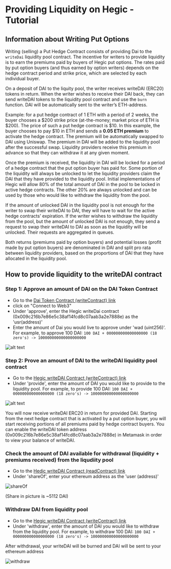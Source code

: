 # Providing Liquidity on Hegic - Tutorial

## Information about Writing Put Options

Writing (selling) a Put Hedge Contract consists of providing Dai to the `writeDai` liquidity pool contract. The incentive for writers to
provide liquidity is to earn the premiums paid by buyers of Hegic put options. The rates paid by put option buyers (and thus earned by option writers) depends on the hedge contract period and strike price, which are selected by each individual buyer. 

On a deposit of DAI to the liquity pool, the writer receives writeDAI (ERC20) tokens in return. When the writer wishes to receive their DAI back, they can send writeDAI tokens to the liquidity pool contract and use the `burn` function. DAI will be automatically sent to the writer’s ETH-address.

Example: for a put hedge contract of 1 ETH with a period of 2 weeks, the buyer chooses a $200 strike price (at-the-money; market price of ETH is $200). The price of such a put hedge contract is $10. In this example, the buyer chooses to pay $10 in ETH and sends a **0.05 ETH premium** to activate the hedge contract. The premium will be automatically swapped to DAI using Uniswap. The premium in DAI will be added to the liquidity pool after the successful swap. Liquidity providers receive this premium in advance so that they can withdraw it at any given moment. 

Once the premium is received, the liquidity in DAI will be locked for a period of a hedge contract that the put option buyer has paid for. Some portion of the liquidity will always be unlocked to let the liquidity providers claim the DAI that they have provided to the liquidity pool. Initial implementations of Hegic will allow 80% of the total amount of DAI in the pool to be locked in active hedge contracts. The other 20% are always unlocked and can be used by those who would like to withdraw the liquidity from the pool. 

If the amount of unlocked DAI in the liquidity pool is not enough for the writer to swap their writeDAI to DAI, they will have to wait for the active hedge contracts’ expiration. If the writer wishes to withdraw the liquidity from the pool, but the amount of unlocked DAI is not enough, they send a request to swap their writeDAI to DAI as soon as the liquidity will be unlocked. Their requests are aggregated in queues. 

Both returns (premiums paid by option buyers) and potential losses (profit made by put option buyers) are denominated in DAI and split pro rata between liquidity providers, based on the proportions of DAI that they have allocated in the liquidity pool. 

## How to provide liquidity to the writeDAI contract

### Step 1: Approve an amount of DAI on the DAI Token Contract

- Go to the [Dai Token Contract (writeContract) link](https://etherscan.io/token/0x6b175474e89094c44da98b954eedeac495271d0f#writeContract)
- click on "Connect to Web3"
- Under 'approve', enter the Hegic writeDai contract (0x009c216b7e86e5c38af14fcd8c07aab3a2e7888e) as the 'usr(address)' 
- Enter the amount of Dai you would live to approve under 'wad (uint256)'. For example, to approve 100 DAI:
```100 DAI + 000000000000000000 (18 zero's) -> 100000000000000000000```

![alt text](https://imgur.com/ap2qnbn) 

### Step 2: Prove an amount of DAI to the writeDAI liquidity pool contract

- Go to the [Hegic writeDAI Contract (writeContract) link](https://etherscan.io/token/0x009c216b7e86e5c38af14fcd8c07aab3a2e7888e#writeContract)
- Under 'provide', enter the amount of DAI you would like to provide to the liquidity pool. For example, to provide 100 DAI:
```100 DAI + 000000000000000000 (18 zero's) -> 100000000000000000000```

![alt text](https://imgur.com/ytoFTN4)

You will now receive writeDAI ERC20 in return for provided DAI. Starting from the next hedge contract that is activated by a put option buyer, you will start receiving portions of all premiums paid by hedge contract buyers. You can enable the writeDAI token address (0x009c216b7e86e5c38af14fcd8c07aab3a2e7888e) in Metamask in order to view your balance of writeDAI.

### Check the amount of DAI available for withdrawal (liquidity + premiums received) from the liqudiity pool

- Go to the [Hedic writeDAI Contract (readContract) link](https://etherscan.io/token/0x009c216b7e86e5c38af14fcd8c07aab3a2e7888e#readContract)
- Under 'shareOf', enter your ethereum address as the 'user (address)'

![shareOf](https://imgur.com/261PnQL)

(Share in picture is ~5112 DAI)

### Withdraw DAI from liquidity pool

- Go to the [Hegic writeDAI Contract (writeContract) link](https://etherscan.io/token/0x009c216b7e86e5c38af14fcd8c07aab3a2e7888e#writeContract)
- Under 'withdraw', enter the amount of DAI you would like to withdraw from the liquidity pool. For example, to withdraw 100 DAI:
```100 DAI + 000000000000000000 (18 zero's) -> 100000000000000000000```

After withdrawal, your writeDAI will be burned and DAI will be sent to your ethereum address

![withdraw](https://imgur.com/lXBv1Us)

